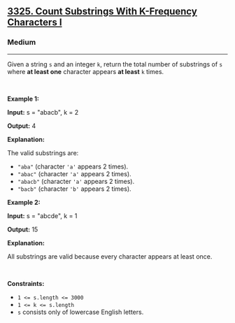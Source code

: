 <h2><a href="https://leetcode.com/problems/count-substrings-with-k-frequency-characters-i/">3325. Count Substrings With K-Frequency Characters I</a></h2><h3>Medium</h3><hr><div style="user-select: auto;"><p style="user-select: auto;">Given a string <code style="user-select: auto;">s</code> and an integer <code style="user-select: auto;">k</code>, return the total number of <span data-keyword="substring-nonempty" style="user-select: auto;">substrings</span> of <code style="user-select: auto;">s</code> where <strong style="user-select: auto;">at least one</strong> character appears <strong style="user-select: auto;">at least</strong> <code style="user-select: auto;">k</code> times.</p>

<p style="user-select: auto;">&nbsp;</p>
<p style="user-select: auto;"><strong class="example" style="user-select: auto;">Example 1:</strong></p>

<div class="example-block" style="user-select: auto;">
<p style="user-select: auto;"><strong style="user-select: auto;">Input:</strong> <span class="example-io" style="user-select: auto;">s = "abacb", k = 2</span></p>

<p style="user-select: auto;"><strong style="user-select: auto;">Output:</strong> <span class="example-io" style="user-select: auto;">4</span></p>

<p style="user-select: auto;"><strong style="user-select: auto;">Explanation:</strong></p>

<p style="user-select: auto;">The valid substrings are:</p>

<ul style="user-select: auto;">
	<li style="user-select: auto;"><code style="user-select: auto;">"aba"</code> (character <code style="user-select: auto;">'a'</code> appears 2 times).</li>
	<li style="user-select: auto;"><code style="user-select: auto;">"abac"</code> (character <code style="user-select: auto;">'a'</code> appears 2 times).</li>
	<li style="user-select: auto;"><code style="user-select: auto;">"abacb"</code> (character <code style="user-select: auto;">'a'</code> appears 2 times).</li>
	<li style="user-select: auto;"><code style="user-select: auto;">"bacb"</code> (character <code style="user-select: auto;">'b'</code> appears 2 times).</li>
</ul>
</div>

<p style="user-select: auto;"><strong class="example" style="user-select: auto;">Example 2:</strong></p>

<div class="example-block" style="user-select: auto;">
<p style="user-select: auto;"><strong style="user-select: auto;">Input:</strong> <span class="example-io" style="user-select: auto;">s = "abcde", k = 1</span></p>

<p style="user-select: auto;"><strong style="user-select: auto;">Output:</strong> <span class="example-io" style="user-select: auto;">15</span></p>

<p style="user-select: auto;"><strong style="user-select: auto;">Explanation:</strong></p>

<p style="user-select: auto;">All substrings are valid because every character appears at least once.</p>
</div>

<p style="user-select: auto;">&nbsp;</p>
<p style="user-select: auto;"><strong style="user-select: auto;">Constraints:</strong></p>

<ul style="user-select: auto;">
	<li style="user-select: auto;"><code style="user-select: auto;">1 &lt;= s.length &lt;= 3000</code></li>
	<li style="user-select: auto;"><code style="user-select: auto;">1 &lt;= k &lt;= s.length</code></li>
	<li style="user-select: auto;"><code style="user-select: auto;">s</code> consists only of lowercase English letters.</li>
</ul>
</div>
